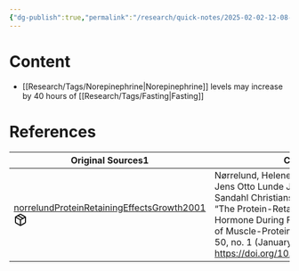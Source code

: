 ```yaml
---
{"dg-publish":true,"permalink":"/research/quick-notes/2025-02-02-12-08-43/","updated":"2025-02-02T12:09:07-05:00"}
---
```


# Content
- [[Research/Tags/Norepinephrine\|Norepinephrine]] levels may increase by 40 hours of [[Research/Tags/Fasting\|Fasting]]
# References
<div><table class="dataview table-view-table"><thead class="table-view-thead"><tr class="table-view-tr-header"><th class="table-view-th"><span>Original Sources</span><span class="dataview small-text">1</span></th><th class="table-view-th"><span>Citations</span></th></tr></thead><tbody class="table-view-tbody"><tr><td><span><a data-tooltip-position="top" aria-label="Research/Evidence Sources/norrelundProteinRetainingEffectsGrowth2001.md" data-href="Research/Evidence Sources/norrelundProteinRetainingEffectsGrowth2001.md" href="Research/Evidence Sources/norrelundProteinRetainingEffectsGrowth2001.md" class="internal-link" target="_blank" rel="noopener nofollow" fileclass-name="Research Links">norrelundProteinRetainingEffectsGrowth2001</a><a class="metadata-menu fileclass-icon"><svg xmlns="http://www.w3.org/2000/svg" width="24" height="24" viewBox="0 0 24 24" fill="none" stroke="currentColor" stroke-width="2" stroke-linecap="round" stroke-linejoin="round" class="svg-icon lucide-package"><path d="m7.5 4.27 9 5.15"></path><path d="M21 8a2 2 0 0 0-1-1.73l-7-4a2 2 0 0 0-2 0l-7 4A2 2 0 0 0 3 8v8a2 2 0 0 0 1 1.73l7 4a2 2 0 0 0 2 0l7-4A2 2 0 0 0 21 16Z"></path><path d="m3.3 7 8.7 5 8.7-5"></path><path d="M12 22V12"></path></svg></a></span></td><td><span>Nørrelund, Helene, K. Sreekumaran Nair, Jens Otto Lunde Jørgensen, Jens Sandahl Christiansen, and Niels Møller. “The Protein-Retaining Effects of Growth Hormone During Fasting Involve Inhibition of Muscle-Protein Breakdown.” Diabetes 50, no. 1 (January 1, 2001): 96–104. <a rel="noopener nofollow" class="external-link" href="https://doi.org/10.2337/diabetes.50.1.96" target="_blank">https://doi.org/10.2337/diabetes.50.1.96</a>.</span></td></tr></tbody></table></div>



